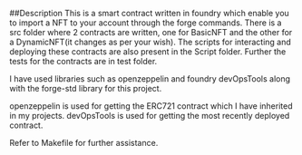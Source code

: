 ##Description
This is a smart contract written in foundry which enable you to import a NFT to your account through the forge commands. There is a src folder where 2 contracts are written, one for BasicNFT and the other for a DynamicNFT(it changes as per your wish). The scripts for interacting and deploying these contracts are also present in the Script folder. Further the tests for the contracts are in test folder.

I have used libraries such as openzeppelin and foundry devOpsTools along with the forge-std library for this project.

openzeppelin is used for getting the ERC721 contract which I have inherited in my projects.
devOpsTools is used for getting the most recently deployed contract.

Refer to Makefile for further assistance.

